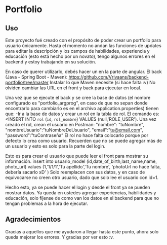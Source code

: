 # Portfolio

## Uso
Este proyecto fué creado con el propósito de poder crear un portfolio para usuario únicamente.
Hasta el momento no andan las funciones de updates para editar la descripción y los campos de habilidades, experiencia y educación (esto está hecho por un novato), tengo algunos errores en el backend y estoy trabajando en su solución. 

En caso de querer utilizarlo, debés hacer un <npm install> en la parte de angular. El back (Java - Spring Boot - Maven): https://github.com/Vrivaans/backend-portfolio/tree/master
Instalar lo que Maven necesite (si hace falta :v) 
No olviden cambiar las URL en el front y back para ejecutar en local.

Una vez que se ejecute el back y se cree la base de datos (el nombre configurado es "portfolio_argprog", en caso de que no sepan donde encontrarlo para cambiarlo es en el archivo application.properties) tienen que:
-Ir a la base de datos y crear un rol en la tabla de rol. El comando es: <INSERT INTO `rol` (`id`, `rol_nombre`) VALUES (null,'ROLE_USER').
Una vez creado el rol, crean el usuario en Postman: 
    "nombre": "tuNombre",
    "nombreUsuario":"tuNombreDeUsuario",
    "email":"tu@email.com",
    "password":"tuContraseña”
  El rol no hace falta colocarlo porque por defecto lo crea como usuario.
  Recuerden que no se puede agregar más de un usuario y esto es solo para la parte del login.
  
  Esto es para crear el usuario que puede leer el front para mostrar su información.
  insert into usuario_model (id,date_of_birth,last_name,name, photo_url)
  values (1,'1/1/1','Tu apellido','Tu nombre', 'photoUrl no hace falta, debería sacarlo xD' )
Solo reemplacen con sus datos, y en caso de equivocarse no creen otro usuario, dado que solo lee el usuario con id=1.

Hecho esto, ya se puede hacer el login y desde el front ya se pueden mostrar datos. Ya queda en ustedes agregar experiencias, habilidades y educación, solo fíjense de como van los datos en el backend para que no tengan problemas a la hora de ejecutar.

## Agradecimientos
Gracias a aquellos que me ayudaron a llegar hasta este punto, ahora solo queda mejorar los errores. Y gracias por ver esto :v.

